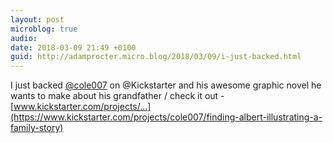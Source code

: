 ```yaml
---
layout: post
microblog: true
audio: 
date: 2018-03-09 21:49 +0100
guid: http://adamprocter.micro.blog/2018/03/09/i-just-backed.html
---
```

I just backed [@cole007](https://micro.blog/cole007) on @Kickstarter and his awesome graphic novel he wants to make about his grandfather / check it out - [www.kickstarter.com/projects/...](https://www.kickstarter.com/projects/cole007/finding-albert-illustrating-a-family-story)
